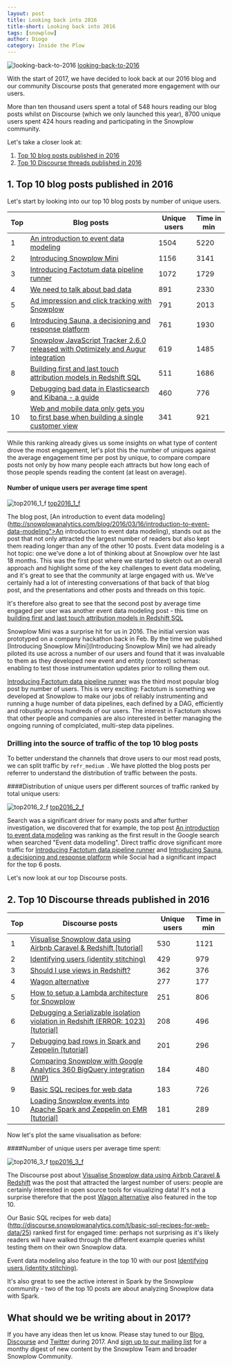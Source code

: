 ```yaml
---
layout: post
title: Looking back into 2016
title-short: Looking back into 2016
tags: [snowplow]
author: Diogo
category: Inside the Plow
---
```


![looking-back-to-2016] [looking-back-to-2016]

With the start of 2017, we have decided to look back at our 2016 blog and our community Discourse posts that generated more engagement with our users.

More than ten thousand users spent a total of 548 hours reading our blog posts whilst on Discourse (which we only launched this year), 8700 unique users spent 424 hours reading and participating in the Snowplow community.

Let's take a closer look at:

1. [Top 10 blog posts published in 2016](/blog/2017/01/12/looking-back-to-2016#Top10blogpost)
2. [Top 10 Discourse threads published in 2016](/blog/2017/01/12/looking-back-to-2016#discourseposts)


<!--more-->

<h2 id="Top10blogpost">1. Top 10 blog posts published in 2016</h2>

Let's start by looking into our top 10 blog posts by number of unique users.

<table class="table">
  <thead>
  <tr>
    <th>Top</th>
    <th>Blog posts</th>
    <th>Unique users</th>
    <th>Time in min</th>
  </tr>
  </thead>
  <tbody>
  <tr>
     <td>1</td>
    <td><a href="http://snowplowanalytics.com/blog/2016/03/16/introduction-to-event-data-modeling">An introduction to event data modeling</a></td>
    <td>1504</td>
    <td>5220</td>
  </tr>
  <tr>
    <td>2</td>
    <td><a href="http://snowplowanalytics.com/blog/2016/04/08/introducing-snowplow-mini/">Introducing Snowplow Mini</a></td>
    <td>1156</td>
    <td>3141</td>
  </tr>
  <tr>
    <td>3</td>
    <td><a href="http://snowplowanalytics.com/blog/2016/04/09/introducing-factotum-data-pipeline-runner/">Introducing Factotum data pipeline runner</a></td>
    <td>1072</td>
    <td>1729</td>
  </tr>
  <tr>
    <td>4</td>
    <td><a href="http://snowplowanalytics.com/blog/2016/01/07/we-need-to-talk-about-bad-data-architecting-data-pipelines-for-data-quality/">We need to talk about bad data</a></td>
    <td>891</td>
    <td>2330</td>
  </tr>
  <tr>
    <td>5</td>
    <td><a href="http://snowplowanalytics.com/blog/2016/03/07/ad-impression-and-click-tracking-with-snowplow/">Ad impression and click tracking with Snowplow</a></td>
    <td>791</td>
    <td>2013</td>
  </tr>
  <tr>
    <td>6</td>
    <td><a href="http://snowplowanalytics.com/blog/2016/09/22/introducing-sauna-a-decisioning-and-response-platform/">Introducing Sauna, a decisioning and response platform</a></td>
    <td>761</td>
    <td>1930</td>
  </tr>
  <tr>
    <td>7</td>
    <td><a href="http://snowplowanalytics.com/blog/2016/03/03/snowplow-javascript-tracker-2.6.0-released-with-optimizely-and-augur-integration/">Snowplow JavaScript Tracker 2.6.0 released with Optimizely and Augur integration</a></td>
    <td>619</td>
    <td>1485</td>
  </tr>
  <tr>
    <td>8</td>
    <td><a href="http://snowplowanalytics.com/blog/2016/02/22/building-first-and-last-touch-attribution-models-in-redshift-sql/">Building first and last touch attribution models in Redshift SQL</a></td>
    <td>511</td>
    <td>1686</td>
  </tr>
  <tr>
    <td>9</td>
    <td><a href="http://snowplowanalytics.com/blog/2016/03/03/guide-to-debugging-bad-data-in-elasticsearch-kibana/">Debugging bad data in Elasticsearch and Kibana - a guide</a></td>
    <td>460</td>
    <td>776</td>
  </tr>
  <tr>
    <td>10</td>
    <td><a href="http://snowplowanalytics.com/blog/2016/01/17/web-and-mobile-data-only-gets-you-to-first-base-when-building-a-single-customer-view/">Web and mobile data only gets you to first base when building a single customer view</a></td>
    <td>341</td>
    <td>921</td>
  </tr>
</tbody>
</table>

While this ranking already gives us some insights on what type of content drove the most engagement, let's plot this the number of uniques against the average engagement time per post by unique, to compare compare posts not only by how many people each attracts but how long each of those people spends reading the content (at least on average).


#### Number of unique users per average time spent

![top2016_1_f] [top2016_1_f]

The blog post, [An introduction to event data modeling](http://snowplowanalytics.com/blog/2016/03/16/introduction-to-event-data-modeling">An introduction to event data modeling), stands out as the post that not only attracted the largest number of readers but also kept them reading longer than any of the other 10 posts. Event data modeling is a hot topic: one we've done a lot of thinking about at Snowplow over hte last 18 months. This was the first post where we started to sketch out an overall approach and highlight some of the key challenges to event data modeling, and it's great to see that the community at large engaged with us. We've certainly had a lot of interesting conversations of that back of that blog post, and the presentations and other posts and threads on this topic.

It's therefore also great to see that the second post by average time engaged per user was another event data modeling post - this time on [building first and last touch attribution models in Redshift SQL](http://snowplowanalytics.com/blog/2016/02/22/building-first-and-last-touch-attribution-models-in-redshift-sql/)

Snowplow Mini was a surprise hit for us in 2016. The initial version was prototyped on a company hackathon back in Feb. By the time we published [Introducing Snowplow Mini](Introducing Snowplow Mini) we had already piloted its use across a number of our users and found that it was invaluable to them as they developed new event and entity (context) schemas: enabling to test those instrumentation updates prior to rolling them out.

[Introducing Factotum data pipeline runner](http://snowplowanalytics.com/blog/2016/04/09/introducing-factotum-data-pipeline-runner/) was the third most popular blog post by number of users. This is very exciting: Factotum is something we developed at Snowplow to make our jobs of reliably instrumenting and running a huge number of data pipelines, each defined by a DAG, efficiently and robustly across  hundreds of our users. The interest in Factotum shows that other people and companies are also interested in better managing the ongoing running of complciated, multi-step data pipelines.


<h3 id="Sourceoftraffic">Drilling into the source of traffic of the top 10 blog posts</h2>


To better understand the channels that drove users to our most read posts, we can split traffic by `refr_medium `. We have plotted the blog posts per referrer to understand the distribution of traffic between the posts.

####Distribution of unique users per different sources of traffic ranked by total unique users:

![top2016_2_f] [top2016_2_f]

Search was a significant driver for many posts and after further investigation, we discovered that for example, the top post [An introduction to event data modeling](http://snowplowanalytics.com/blog/2016/03/16/introduction-to-event-data-modeling) was ranking as the first result in the Google search when searched "Event data modelling". Direct traffic drove significant more traffic for [Introducing Factotum data pipeline runner](http://snowplowanalytics.com/blog/2016/04/09/introducing-factotum-data-pipeline-runner/) and [Introducing Sauna, a decisioning and response platform](http://snowplowanalytics.com/blog/2016/09/22/introducing-sauna-a-decisioning-and-response-platform/) while Social had a significant impact for the top 6 posts.

Let's now look at our top Discourse posts.

<h2 id="discourseposts">2. Top 10 Discourse threads published in 2016</h2>

<table class="table">
  <thead>
  <tr>
    <th>Top</th>
    <th>Discourse posts</th>
    <th>Unique users</th>
    <th>Time in min</th>
  </tr>
  </thead>
  <tbody>
  <tr>
     <td>1</td>
    <td><a href="http://discourse.snowplowanalytics.com/t/visualise-snowplow-data-using-airbnb-caravel-redshift-tutorial/515">Visualise Snowplow data using Airbnb Caravel & Redshift [tutorial]</a></td>
    <td>530</td>
    <td>1121</td>
  </tr>
  <tr>
    <td>2</td>
    <td><a href="http://discourse.snowplowanalytics.com/t/identifying-users-identity-stitching/31">Identifying users (identity stitching)</a></td>
    <td>429</td>
    <td>979</td>
  </tr>
  <tr>
    <td>3</td>
    <td><a href="http://discourse.snowplowanalytics.com/t/should-i-use-views-in-redshift/410">Should I use views in Redshift?</a></td>
    <td>362</td>
    <td>376</td>
  </tr>
  <tr>
    <td>4</td>
    <td><a href="http://discourse.snowplowanalytics.com/t/wagon-alternative/579/">Wagon alternative</a></td>
    <td>277</td>
    <td>177</td>
  </tr>
  <tr>
    <td>5</td>
    <td><a href="http://discourse.snowplowanalytics.com/t/how-to-setup-a-lambda-architecture-for-snowplow/249">How to setup a Lambda architecture for Snowplow</a></td>
    <td>251</td>
    <td>806</td>
  </tr>
  <tr>
    <td>6</td>
    <td><a href="http://discourse.snowplowanalytics.com/t/debugging-a-serializable-isolation-violation-in-redshift-error-1023-tutorial/420">Debugging a Serializable isolation violation in Redshift (ERROR: 1023) [tutorial]</a></td>
    <td>208</td>
    <td>496</td>
  </tr>
  <tr>
    <td>7</td>
    <td><a href="http://discourse.snowplowanalytics.com/t/debugging-bad-rows-in-spark-and-zeppelin-tutorial/400">Debugging bad rows in Spark and Zeppelin [tutorial]</a></td>
    <td>201</td>
    <td>296</td>
  </tr>
  <tr>
    <td>8</td>
    <td><a href="http://discourse.snowplowanalytics.com/t/comparing-snowplow-with-google-analytics-360-bigquery-integration-wip/666">Comparing Snowplow with Google Analytics 360 BigQuery integration (WIP)</a></td>
    <td>184</td>
    <td>480</td>
  </tr>
  <tr>
    <td>9</td>
    <td><a href="http://discourse.snowplowanalytics.com/t/basic-sql-recipes-for-web-data/25">Basic SQL recipes for web data</a></td>
    <td>183</td>
    <td>726</td>
  </tr>
  <tr>
    <td>10</td>
    <td><a href="http://discourse.snowplowanalytics.com/t/loading-snowplow-events-into-apache-spark-and-zeppelin-on-emr-tutorial/153">Loading Snowplow events into Apache Spark and Zeppelin on EMR [tutorial]</a></td>
    <td>181</td>
    <td>289</td>
  </tr>
</tbody>
</table>

Now let's plot the same visualisation as before:

####Number of unique users per average time spent:

![top2016_3_f] [top2016_3_f]

The Discourse post about [Visualise Snowplow data using Airbnb Caravel & Redshift](http://discourse.snowplowanalytics.com/t/visualise-snowplow-data-using-airbnb-caravel-redshift-tutorial/515) was the post that attracted the largest number of users: people are certainly interested in open source tools for visualizing data! It's not a surprise therefore that the post [Wagon alternative](http://discourse.snowplowanalytics.com/t/wagon-alternative/579) also featured in the top 10.

Our Basic SQL recipes for web data](http://discourse.snowplowanalytics.com/t/basic-sql-recipes-for-web-data/25) ranked first for engaged time: perhaps not surprising as it's likely readers will have walked through the different example queries whilst testing them on their own Snowplow data.

Event data modeling also feature in the top 10 with our post [Identifying users (identity stitching)](http://discourse.snowplowanalytics.com/t/identifying-users-identity-stitching/31).

It's also great to see the active interest in Spark by the Snowplow community - two of the top 10 posts are about analyzing Snowplow data with Spark.

<h2 id="conclusion">What should we be writing about in 2017?</h2>

If you have any ideas then let us know. Please stay tuned to our [Blog](http://snowplowanalytics.com/blog/),  [Discourse](http://discourse.snowplowanalytics.com/) and [Twitter](https://twitter.com/snowplowdata) during 2017. And [sign up to our mailing list][mailing-list] for a monthy digest of new content by the Snowplow Team and broader Snowplow Community.



[looking-back-to-2016]: /assets/img/blog/2017/01/looking-back-to-2016.jpg
[top2016_1_f]: /assets/img/blog/2017/01/top2016_1_f.png
[top2016_2_f]: /assets/img/blog/2017/01/top2016_2_f.png
[top2016_3_f]: /assets/img/blog/2017/01/top2016_3_f.png
[mailing-list]: http://eepurl.com/b0yEgz
